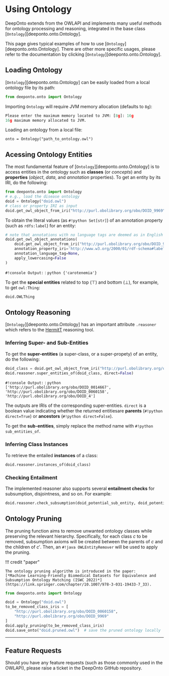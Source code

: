 # Using Ontology

$\textsf{DeepOnto}$ extends from the OWLAPI and implements many useful methods for ontology processing and reasoning, integrated in the base class
[`Ontology`][deeponto.onto.Ontology].

This page gives typical examples of how to use [`Ontology`][deeponto.onto.Ontology]. There are other more specific usages, please refer to the documentation by clicking [`Ontology`][deeponto.onto.Ontology].

## Loading Ontology

[`Ontology`][deeponto.onto.Ontology] can be easily loaded from a local ontology file by its path:

```python
from deeponto.onto import Ontology
```

Importing `Ontology` will require JVM memory allocation (defaults to `8g`):

```python
Please enter the maximum memory located to JVM: [8g]: 16g
16g maximum memory allocated to JVM.
```

Loading an ontology from a local file:

```
onto = Ontology("path_to_ontology.owl")
```
## Acessing Ontology Entities

The most fundamental feature of [`Ontology`][deeponto.onto.Ontology] is to access entities in the ontology such as **classes** (or *concepts*) and **properties** (*object*, *data*, and *annotation* properties). To get an entity by its IRI, do the following:

```python
from deeponto.onto import Ontology
# e.g., load the disease ontology
doid = Ontology("doid.owl")
# class or property IRI as input
doid.get_owl_object_from_iri("http://purl.obolibrary.org/obo/DOID_9969")
```

To obtain the literal values (as `#!python Set[str]`) of an annotation property (such as $\texttt{rdfs:label}$) for an entity:

```python
# note that annotations with no language tags are deemed as in English ("en")
doid.get_owl_object_annotations(
    doid.get_owl_object_from_iri("http://purl.obolibrary.org/obo/DOID_9969"),
    annotation_property_iri='http://www.w3.org/2000/01/rdf-schema#label',
    annotation_language_tag=None,
    apply_lowercasing=False
)
```

`#!console Output:`
:   &#32;
    ```python
    {'carotenemia'}
    ```

To get the **special entities** related to top ($\top$) and bottom ($\bot$), for example, to get $\texttt{owl:Thing}$:

```python
doid.OWLThing
```

## Ontology Reasoning

[`Ontology`][deeponto.onto.Ontology] has an important attribute `.reasoner` which refers to the [HermitT](http://www.hermit-reasoner.com/) reasoning tool.

### Inferring Super- and Sub-Entities

To get the **super-entities** (a super-class, or a super-propety) of an entity, do the following:

```python
doid_class = doid.get_owl_object_from_iri("http://purl.obolibrary.org/obo/DOID_9969")
doid.reasoner.super_entities_of(doid_class, direct=False) 
```

`#!console Output:`
:   &#32;
    ```python
    ['http://purl.obolibrary.org/obo/DOID_0014667',
    'http://purl.obolibrary.org/obo/DOID_0060158',
    'http://purl.obolibrary.org/obo/DOID_4']
    ```

The outputs are IRIs of the corresponding super-entities. `direct` is a boolean value indicating whether the returned entitiesare **parents** (`#!python direct=True`) or **ancestors** (`#!python direct=False`).

To get the **sub-entities**, simply replace the method name with `#!python sub_entities_of`.

### Inferring Class Instances

To retrieve the entailed **instances** of a class:

```python
doid.reasoner.instances_of(doid_class)
```

### Checking Entailment

The implemented reasoner also supports several **entailment checks** for subsumption, disjointness, and so on. For example:

```python
doid.reasoner.check_subsumption(doid_potential_sub_entity, doid_potential_super_entity)
```

## Ontology Pruning

The pruning function aims to remove unwanted ontology classes while preserving the relevant hierarchy. Specifically, for each class $c$ to be removed, subsumption axioms will be created between the parents of $c$ and the children of $c'$. Then, an `#!java OWLEntityRemover` will be used to apply the pruning.

!!! credit "paper"

    The ontology pruning algorithm is introduced in the paper: 
    [*Machine Learning-Friendly Biomedical Datasets for Equivalence and Subsumption Ontology Matching (ISWC 2022)*](https://link.springer.com/chapter/10.1007/978-3-031-19433-7_33).

```python
from deeponto.onto import Ontology

doid = Ontology("doid.owl")
to_be_removed_class_iris = [
    "http://purl.obolibrary.org/obo/DOID_0060158",
    "http://purl.obolibrary.org/obo/DOID_9969"
]
doid.apply_pruning(to_be_removed_class_iris)
doid.save_onto("doid.pruned.owl")  # save the pruned ontology locally
```

----------------------------------------------------------------
## Feature Requests

Should you have any feature requests (such as those commonly used in the OWLAPI), please raise a ticket in the $\textsf{DeepOnto}$ GitHub repository.